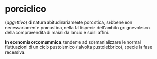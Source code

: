 # porciclico

(_aggettivo_) di natura abitudinariamente porcistica, sebbene non necessariamente porcustica, nella fattispecie dell'ambito grugnevolesco della compravendita di maiali da lancio e suini affini.

__In economia orcomummica__, tendente ad sdemanializzare le normali fluttuazioni di un ciclo pustolemico (talvolta pustolebbrico), specie la fase recessiva.